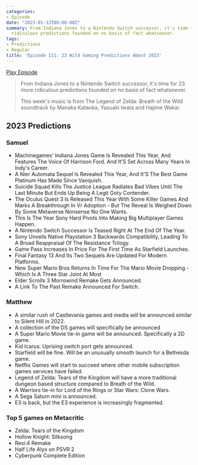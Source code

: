 ```yaml
---
categories:
- Episode
date: "2023-01-13T09:00:00Z"
summary: From Indiana Jones to a Nintendo Switch successor, it's time for 23 more
  ridiculous predictions founded on no basis of fact whatsoever.
tags:
- Predictions
- Regular
title: 'Episode 111: 23 Wild Gaming Predictions About 2023'
---
```


[Play Episode](https://www.patreon.com/posts/episode-111-23-77152685)
> From Indiana Jones to a Nintendo Switch successor, it's time for 23 more ridiculous predictions founded on no basis of fact whatsoever.
>
> This week's music is from The Legend of Zelda: Breath of the Wild soundtrack by Manaka Kataoka, Yasuaki Iwata and Hajime Wakai.

## 2023 Predictions

### Samuel

- Machinegames' Indiana Jones Game Is Revealed This Year, And Features The Voice Of Harrison Ford. And It'S Set Across Many Years In Indy's Career.
- A Nier Automata Sequel Is Revealed This Year, And It'S The Best Game Platinum Has Made Since Vanquish.
- Suicide Squad Kills The Justice League Radiates Bad Vibes Until The Last Minute But Ends Up Being A Legit Goty Contender.
- The Oculus Quest 3 Is Released This Year With Some Killer Games And Marks A Breakthrough In Vr Adoption - But The Reveal Is Weighed Down By Some Metaverse Nonsense No One Wants.
- This Is The Year Sony Hard Pivots Into Making Big Multiplayer Games Happen.
- A Nintendo Switch Successor Is Teased Right At The End Of The Year.
- Sony Unveils Native Playstation 3 Backwards Compatibility, Leading To A Broad Reappraisal Of The Resistance Trilogy.
- Game Pass Increases In Price For The First Time As Starfield Launches.
- Final Fantasy 13 And Its Two Sequels Are Updated For Modern Platforms.
- New Super Mario Bros Returns In Time For The Mario Movie Dropping - Which Is A Three Star Joint At Most
- Elder Scrolls 3 Morrowind Remake Gets Announced.
- A Link To The Past Remake Announced For Switch.

### Matthew

- A similar rush of Castlevania games and media will be announced similar to Silent Hill in 2022.
- A collection of the DS games will specifically be announced
- A Super Mario Movie tie-in game will be announced. Specifically a 2D game.
- Kid Icarus: Uprising switch port gets announced.
- Starfield will be fine. Will be an unusually smooth launch for a Bethesda game.
- Netflix Games will start to succeed where other mobile subscription games services have failed.
- Legend of Zelda: Tears of the Kingdom will have a more traditional dungeon based structure compared to Breath of the Wild.
- A Warriors tie-in for Lord of the Rings or Star Wars: Clone Wars.
- A Sega Saturn mini is announced.
- E3 is back, but the E3 experience is increasingly fragmented.

### Top 5 games on Metacritic

- Zelda: Tears of the Kingdom
- Hollow Knight: Silksong
- Resi:4 Remake
- Half Life Alyx on PSVR 2
- Cyberpunk Complete Edition